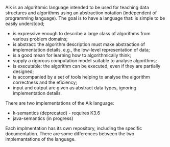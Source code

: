 Alk is an algorithmic language intended to be used for teaching data structures and algorithms
using an abstraction notation (independent of programming language).
The goal is to have a language that:
is simple to be easily understood;
* is expressive enough to describe a large class of algorithms from various problem domains;
* is abstract: the algorithm description must make abstraction of implementation details,
e.g., the low-level representation of data;
* is a good mean for learning how to algorithmically think;
* supply a rigorous computation model suitable to analyse algorithms;
* is executable: the algorithm can be executed, even if they are partially designed;
* is accompanied by a set of tools helping to analyse the algorithm correctness and the
eficiency;
* input and output are given as abstract data types, ignoring implementation details.

There are two implementations of the Alk language:
- k-semantics (deprecated) - requires K3.6
- java-semantics (in progress)

Each implmentation has its own repository, including the specific documentation. There are some differences between the two implemantations of the language.
